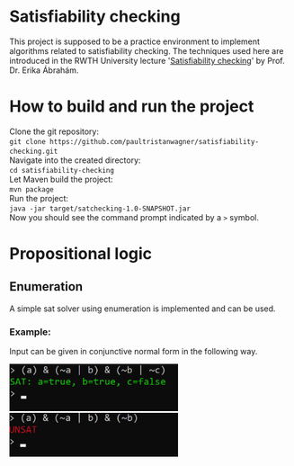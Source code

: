 # Satisfiability checking
This project is supposed to be a practice environment to implement algorithms related to satisfiability checking.
The techniques used here are introduced in the RWTH University lecture '[Satisfiability checking](https://ths.rwth-aachen.de/teaching/winter-term-2021-2022/lecture-satisfiability-checking/)' by Prof. Dr. Erika Ábrahám.

# How to build and run the project
Clone the git repository:  
`git clone https://github.com/paultristanwagner/satisfiability-checking.git`  
Navigate into the created directory:  
`cd satisfiability-checking`  
Let Maven build the project:  
`mvn package`  
Run the project:  
`java -jar target/satchecking-1.0-SNAPSHOT.jar`  
Now you should see the command prompt indicated by a `>` symbol.

# Propositional logic
## Enumeration
A simple sat solver using enumeration is implemented and can be used.

### Example:
Input can be given in conjunctive normal form in the following way.

<img src="cnf-input-sat.png" alt="How to input in CNF" width="300" /> <br>
<img src="cnf-input-unsat.png" alt="How to input in CNF" width="300" /> <br>
